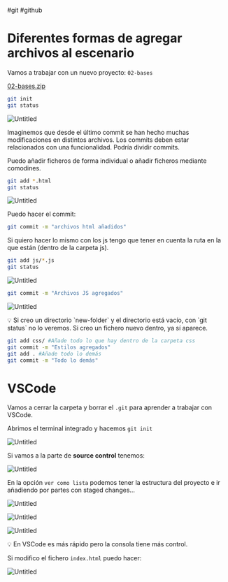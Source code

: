 #git #github
# Diferentes formas de agregar archivos al escenario

Vamos a trabajar con un nuevo proyecto: `02-bases`

[02-bases.zip](https://drive.google.com/file/d/16ux8u4u2d0azuOqxw7XTcXXByrGlsqnv/view?usp=sharing)

```bash
git init
git status
```

![Untitled](400%20🌋%20Implantación%20de%20aplicaciones%20web/7%20Control%20de%20versiones%20y%20documentación%20Git%20y%20Github/Diferentes%20formas%20de%20agregar%20archivos%20al%20escenario/Untitled.png)

Imaginemos que desde el último commit se han hecho muchas modificaciones en distintos archivos. Los commits deben estar relacionados con una funcionalidad. Podría dividir commits.

Puedo añadir ficheros de forma individual o añadir ficheros mediante comodines.

```bash
git add *.html
git status
```

![Untitled](400%20🌋%20Implantación%20de%20aplicaciones%20web/7%20Control%20de%20versiones%20y%20documentación%20Git%20y%20Github/Diferentes%20formas%20de%20agregar%20archivos%20al%20escenario/Untitled%201.png)

Puedo hacer el commit:

```bash
git commit -m "archivos html añadidos"
```

Si quiero hacer lo mismo con los js tengo que tener en cuenta la ruta en la que están (dentro de la carpeta js).

```bash
git add js/*.js
git status
```

![Untitled](400%20🌋%20Implantación%20de%20aplicaciones%20web/7%20Control%20de%20versiones%20y%20documentación%20Git%20y%20Github/Diferentes%20formas%20de%20agregar%20archivos%20al%20escenario/Untitled%202.png)

```bash
git commit -m "Archivos JS agregados"
```

![Untitled](400%20🌋%20Implantación%20de%20aplicaciones%20web/7%20Control%20de%20versiones%20y%20documentación%20Git%20y%20Github/Diferentes%20formas%20de%20agregar%20archivos%20al%20escenario/Untitled%203.png)

<aside>
💡 Si creo un directorio `new-folder` y el directorio está vacío, con `git status` no lo veremos. Si creo un fichero nuevo dentro, ya sí aparece.

</aside>

```bash
git add css/ #Añade todo lo que hay dentro de la carpeta css
git commit -m "Estilos agregados"
git add . #Añade todo lo demás
git commit -m "Todo lo demás"
```

# VSCode

Vamos a cerrar la carpeta y borrar el `.git` para aprender a trabajar con VSCode.

Abrimos el terminal integrado y hacemos `git init`

![Untitled](400%20🌋%20Implantación%20de%20aplicaciones%20web/7%20Control%20de%20versiones%20y%20documentación%20Git%20y%20Github/Diferentes%20formas%20de%20agregar%20archivos%20al%20escenario/Untitled%204.png)

Si vamos a la parte de **source control** tenemos:

![Untitled](400%20🌋%20Implantación%20de%20aplicaciones%20web/7%20Control%20de%20versiones%20y%20documentación%20Git%20y%20Github/Diferentes%20formas%20de%20agregar%20archivos%20al%20escenario/Untitled%205.png)

En la opción `ver como lista` podemos tener la estructura del proyecto e ir añadiendo por partes con staged changes...

![Untitled](400%20🌋%20Implantación%20de%20aplicaciones%20web/7%20Control%20de%20versiones%20y%20documentación%20Git%20y%20Github/Diferentes%20formas%20de%20agregar%20archivos%20al%20escenario/Untitled%206.png)

![Untitled](400%20🌋%20Implantación%20de%20aplicaciones%20web/7%20Control%20de%20versiones%20y%20documentación%20Git%20y%20Github/Diferentes%20formas%20de%20agregar%20archivos%20al%20escenario/Untitled%207.png)

![Untitled](400%20🌋%20Implantación%20de%20aplicaciones%20web/7%20Control%20de%20versiones%20y%20documentación%20Git%20y%20Github/Diferentes%20formas%20de%20agregar%20archivos%20al%20escenario/Untitled%208.png)

<aside>
💡 En VSCode es más rápido pero la consola tiene más control.

</aside>

Si modifico el fichero `index.html` puedo hacer:

![Untitled](400%20🌋%20Implantación%20de%20aplicaciones%20web/7%20Control%20de%20versiones%20y%20documentación%20Git%20y%20Github/Diferentes%20formas%20de%20agregar%20archivos%20al%20escenario/Untitled%209.png)